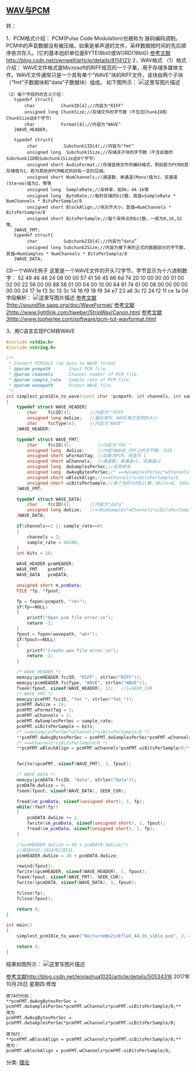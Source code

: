 ## [WAV与PCM](https://www.cnblogs.com/8335IT/p/8524815.html)

转：

1、PCM格式介绍： 
PCM(Pulse Code Modulation)也被称为 脉码编码调制。PCM中的声音数据没有被压缩，如果是单声道的文件，采样数据按时间的先后顺序依次存入。(它的基本组织单位是BYTE(8bit)或WORD(16bit)) 
[参考文献](http://blog.csdn.net/ownwell/article/details/8114121/)http://blog.csdn.net/ownwell/article/details/8114121/ 
2、WAV格式 
（1）格式介绍： 
WAVE文件格式是Microsoft的RIFF规范的一个子集，用于存储多媒体文件。WAVE文件通常只是一个具有单个“WAVE”块的RIFF文件，该块由两个子块（”fmt”子数据块和”data”子数据块）组成。 
如下图所示： 
![这里写图片描述](./pcm/20161103210634929.jpg)

```undefined
（2）每个字段的的含义介绍：
   typedef struct{
       char          ChunkID[4];//内容为"RIFF"
       unsigned long ChunkSize;//存储文件的字节数（不包含ChunkID和ChunkSize这8个字节）
       char          Format[4];//内容为"WAVE"
   }WAVE_HEADER;

   typedef struct{
        char          Subchunk1ID[4];//内容为"fmt"
        unsigned long  Subchunk1Size;//存储该子块的字节数（不含前面的Subchunk1ID和Subchunk1Size这8个字节）
        unsigned short AudioFormat;//存储音频文件的编码格式，例如若为PCM则其存储值为1，若为其他非PCM格式的则有一定的压缩。
        unsigned short NumChannels;//通道数，单通道(Mono)值为1，双通道(Stereo)值为2，等等
        unsigned long  SampleRate;//采样率，如8k，44.1k等
        unsigned long  ByteRate;//每秒存储的bit数，其值=SampleRate * NumChannels * BitsPerSample/8
        unsigned short BlockAlign;//块对齐大小，其值=NumChannels * BitsPerSample/8
        unsigned short BitsPerSample;//每个采样点的bit数，一般为8,16,32等。
   }WAVE_FMT;
   typedef struct{
        char          Subchunk2ID[4];//内容为“data”
        unsigned long Subchunk2Size;//内容为接下来的正式的数据部分的字节数，其值=NumSamples * NumChannels * BitsPerSample/8
   }WAVE_DATA;
```

(3)一个WAVE例子 
这里是一个WAVE文件的开头72字节，字节显示为十六进制数字： 
52 49 46 46 24 08 00 00 57 41 56 45 66 6d 74 20 10 00 00 00 01 00 02 00 
22 56 00 00 88 58 01 00 04 00 10 00 64 61 74 61 00 08 00 00 00 00 00 00 
24 17 1e f3 3c 13 3c 14 16 f9 18 f9 34 e7 23 a6 3c f2 24 f2 11 ce 1a 0d 
字段解析： 
![这里写图片描述](./pcm/20161103214121304.jpg) 
[参考文献1](http://soundfile.sapp.org/doc/WaveFormat/)http://soundfile.sapp.org/doc/WaveFormat/ 
[参考文献2](http://www.lightlink.com/tjweber/StripWav/Canon.html)http://www.lightlink.com/tjweber/StripWav/Canon.html 
[参考文献3](http://www.topherlee.com/software/pcm-tut-wavformat.html)http://www.topherlee.com/software/pcm-tut-wavformat.html

3、用C语言实现PCM转WAVE

```cpp
#include <stdio.h>
#include <string.h>

/**
 * Convert PCM16LE raw data to WAVE format
 * @param pcmpath       Input PCM file.
 * @param channels      Channel number of PCM file.
 * @param sample_rate   Sample rate of PCM file.
 * @param wavepath      Output WAVE file.
 */
int simplest_pcm16le_to_wave(const char *pcmpath, int channels, int sample_rate, const char *wavepath)
{
    typedef struct WAVE_HEADER{
        char    fccID[4];       //内容为""RIFF
        unsigned long dwSize;   //最后填写，WAVE格式音频的大小
        char    fccType[4];     //内容为"WAVE"
    }WAVE_HEADER;

    typedef struct WAVE_FMT{
        char    fccID[4];          //内容为"fmt "
        unsigned long  dwSize;     //内容为WAVE_FMT占的字节数，为16
        unsigned short wFormatTag; //如果为PCM，改值为 1
        unsigned short wChannels;  //通道数，单通道=1，双通道=2
        unsigned long  dwSamplesPerSec;//采用频率
        unsigned long  dwAvgBytesPerSec;/* ==dwSamplesPerSec*wChannels*uiBitsPerSample/8 */
        unsigned short wBlockAlign;//==wChannels*uiBitsPerSample/8
        unsigned short uiBitsPerSample;//每个采样点的bit数，8bits=8, 16bits=16
    }WAVE_FMT;

    typedef struct WAVE_DATA{
        char    fccID[4];       //内容为"data"
        unsigned long dwSize;   //==NumSamples*wChannels*uiBitsPerSample/8
    }WAVE_DATA;

    if(channels==2 || sample_rate==0)
    {
        channels = 2;
        sample_rate = 44100;
    }
    int bits = 16;

    WAVE_HEADER pcmHEADER;
    WAVE_FMT    pcmFMT;
    WAVE_DATA   pcmDATA;

    unsigned short m_pcmData;
    FILE *fp, *fpout;

    fp = fopen(pcmpath, "rb+");
    if(fp==NULL)
    {
        printf("Open pcm file error.\n");
        return -1;
    }
    fpout = fopen(wavepath, "wb+");
    if(fpout==NULL)
    {
        printf("Create wav file error.\n");
        return -1;
    }

    /* WAVE_HEADER */
    memcpy(pcmHEADER.fccID, "RIFF", strlen("RIFF"));
    memcpy(pcmHEADER.fccType, "WAVE", strlen("WAVE"));
    fseek(fpout, sizeof(WAVE_HEADER), 1);   //1=SEEK_CUR
    /* WAVE_FMT */
    memcpy(pcmFMT.fccID, "fmt ", strlen("fmt "));
    pcmFMT.dwSize = 16;
    pcmFMT.wFormatTag = 1;
    pcmFMT.wChannels = 2;
    pcmFMT.dwSamplesPerSec = sample_rate;
    pcmFMT.uiBitsPerSample = bits;
    /* ==dwSamplesPerSec*wChannels*uiBitsPerSample/8 */
    **pcmFMT.dwAvgBytesPerSec = pcmFMT.dwSamplesPerSec*pcmFMT.wChannels*pcmFMT.uiBitsPerSample/8;**
    /* ==wChannels*uiBitsPerSample/8 */
    **pcmFMT.wBlockAlign = pcmFMT.wChannels*pcmFMT.uiBitsPerSample/8;**


    fwrite(&pcmFMT, sizeof(WAVE_FMT), 1, fpout);

    /* WAVE_DATA */
    memcpy(pcmDATA.fccID, "data", strlen("data"));
    pcmDATA.dwSize = 0;
    fseek(fpout, sizeof(WAVE_DATA), SEEK_CUR);

    fread(&m_pcmData, sizeof(unsigned short), 1, fp);
    while(!feof(fp))
    {
        pcmDATA.dwSize += 2;
        fwrite(&m_pcmData, sizeof(unsigned short), 1, fpout);
        fread(&m_pcmData, sizeof(unsigned short), 1, fp);
    }

    /*pcmHEADER.dwSize = 44 + pcmDATA.dwSize;*/
    //修改时间：2018年1月5日
    pcmHEADER.dwSize = 36 + pcmDATA.dwSize;

    rewind(fpout);
    fwrite(&pcmHEADER, sizeof(WAVE_HEADER), 1, fpout);
    fseek(fpout, sizeof(WAVE_FMT), SEEK_CUR);
    fwrite(&pcmDATA, sizeof(WAVE_DATA), 1, fpout);

    fclose(fp);
    fclose(fpout);

    return 0;
}

int main()
{
    simplest_pcm16le_to_wave("NocturneNo2inEflat_44.1k_s16le.pcm", 2, 44100, "output_nocture.wav");

    return 0;
}
```

 

结果如图所示： 
![这里写图片描述](./pcm/20161107091113944.jpg)

[参考文献](http://blog.csdn.net/leixiaohua1020/article/details/50534316)http://blog.csdn.net/leixiaohua1020/article/details/50534316 
2017年10月26日 星期四 修改

```avrasm
原74行代码：
**pcmFMT.dwAvgBytesPerSec = pcmFMT.dwSamplesPerSec*pcmFMT.wChannels*pcmFMT.uiBitsPerSample/8;**
改为
pcmFMT.dwAvgBytesPerSec = pcmFMT.dwSamplesPerSec*pcmFMT.wChannels*pcmFMT.uiBitsPerSample/8;
```

 

```avrasm
原76行：
**pcmFMT.wBlockAlign = pcmFMT.wChannels*pcmFMT.uiBitsPerSample/8;**
改为：
pcmFMT.wBlockAlign = pcmFMT.wChannels*pcmFMT.uiBitsPerSample/8;
```

分类: [理论](https://www.cnblogs.com/8335IT/category/873104.html)